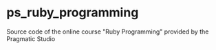 # ps_ruby_programming
Source code of the online course "Ruby Programming" provided by the Pragmatic Studio
